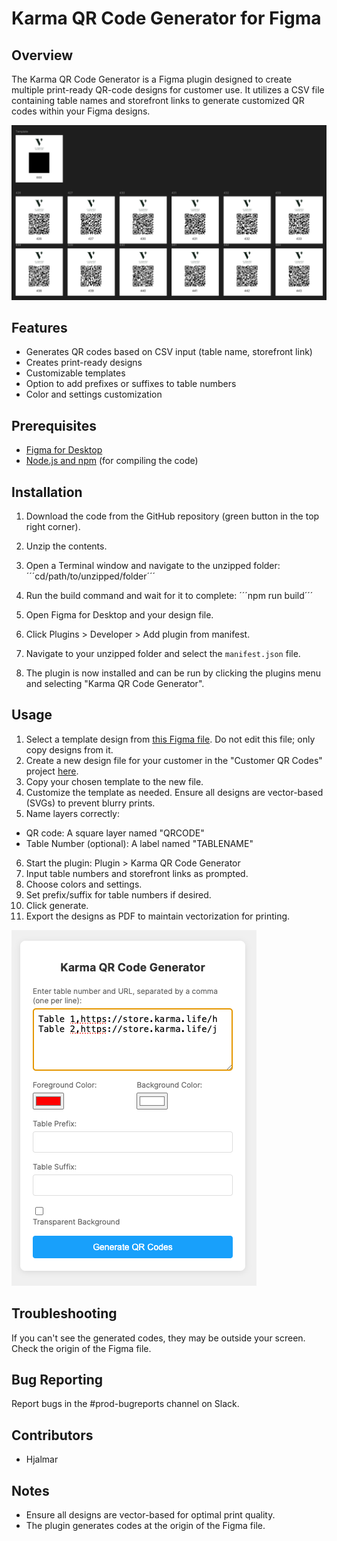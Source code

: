# Karma QR Code Generator for Figma

## Overview

The Karma QR Code Generator is a Figma plugin designed to create multiple print-ready QR-code designs for customer use. It utilizes a CSV file containing table names and storefront links to generate customized QR codes within your Figma designs.

![Screenshot](/images/screen.png?raw=true "Screenshot")


## Features

- Generates QR codes based on CSV input (table name, storefront link)
- Creates print-ready designs
- Customizable templates
- Option to add prefixes or suffixes to table numbers
- Color and settings customization

## Prerequisites

- [Figma for Desktop](https://www.figma.com/downloads/)
- [Node.js and npm](https://nodejs.org/en/download/prebuilt-installer) (for compiling the code)

## Installation

1. Download the code from the GitHub repository (green button in the top right corner).
2. Unzip the contents.
3. Open a Terminal window and navigate to the unzipped folder: ´´´cd/path/to/unzipped/folder´´´
4. Run the build command and wait for it to complete: ´´´npm run build´´´

5. Open Figma for Desktop and your design file.
6. Click Plugins > Developer > Add plugin from manifest.
7. Navigate to your unzipped folder and select the `manifest.json` file.
8. The plugin is now installed and can be run by clicking the plugins menu and selecting "Karma QR Code Generator".

## Usage

1. Select a template design from [this Figma file](https://www.figma.com/design/5QAD5jKaVZdeAeKFvTSalV/Templates?node-id=0-1&t=IMmoVuILFUkRlgyg-0). Do not edit this file; only copy designs from it.
2. Create a new design file for your customer in the "Customer QR Codes" project [here](https://www.figma.com/files/team/546264435598309671/project/221314618?fuid=731135421315128087).
3. Copy your chosen template to the new file.
4. Customize the template as needed. Ensure all designs are vector-based (SVGs) to prevent blurry prints.
5. Name layers correctly:
- QR code: A square layer named "QRCODE"
- Table Number (optional): A label named "TABLENAME"
6. Start the plugin: Plugin > Karma QR Code Generator
7. Input table numbers and storefront links as prompted.
8. Choose colors and settings.
9. Set prefix/suffix for table numbers if desired.
10. Click generate.
11. Export the designs as PDF to maintain vectorization for printing.

![The QR Code Generator](/images/generator.png?raw=true "The QR Code Generator")

## Troubleshooting

If you can't see the generated codes, they may be outside your screen. Check the origin of the Figma file.

## Bug Reporting

Report bugs in the #prod-bugreports channel on Slack.

## Contributors

- Hjalmar

## Notes

- Ensure all designs are vector-based for optimal print quality.
- The plugin generates codes at the origin of the Figma file.